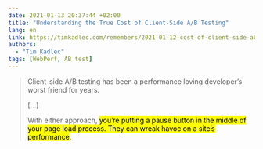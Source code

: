 ```yaml
---
date: 2021-01-13 20:37:44 +02:00
title: "Understanding the True Cost of Client-Side A/B Testing"
lang: en
link: https://timkadlec.com/remembers/2021-01-12-cost-of-client-side-ab-testing/
authors:
  - "Tim Kadlec"
tags: [WebPerf, AB test]
---
```


> Client-side A/B testing has been a performance loving developer’s worst friend for years.
>
> […]
>
> With either approach, <mark>you’re putting a pause button in the middle of your page load process. They can wreak havoc on a site’s performance</mark>.
